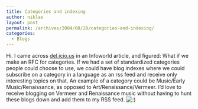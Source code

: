 ```yaml
---
title: Categories and indexing
author: niklas
layout: post
permalink: /archives/2004/08/28/categories-and-indexing/
categories:
  - Blogs
---
```

Hi. I came across [del.icio.us][1] in an Infoworld article, and figured: What if we make an RFC for categories. If we had a set of standardized categories people could choose to use, we could have blog indexes where we could subscribe on a category in a language as an rss feed and receive only interesting topics on that. An example of a category could be Music/Early Music/Renaissance, as opposed to Art/Renaissance/Vermeer. I&#8217;d love to receive blogging on Vermeer and Renaissance music without having to hunt these blogs down and add them to my RSS feed. <img src='http://blog.saers.com/wp-includes/images/smilies/icon_smile.gif' alt=':)' class='wp-smiley' />

 [1]: http://del.icio.us/